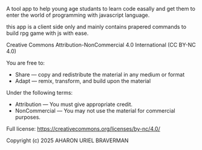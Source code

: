 

A tool app to help young age studants to learn code easally and get them to enter the world of programming with javascript language.

this app is a client side only and mainly contains prapered commands to build rpg game with js with ease.



Creative Commons Attribution-NonCommercial 4.0 International (CC BY-NC 4.0)

You are free to:

- Share — copy and redistribute the material in any medium or format
- Adapt — remix, transform, and build upon the material

Under the following terms:

- Attribution — You must give appropriate credit.
- NonCommercial — You may not use the material for commercial purposes.

Full license: https://creativecommons.org/licenses/by-nc/4.0/

Copyright (c) 2025 AHARON URIEL BRAVERMAN
